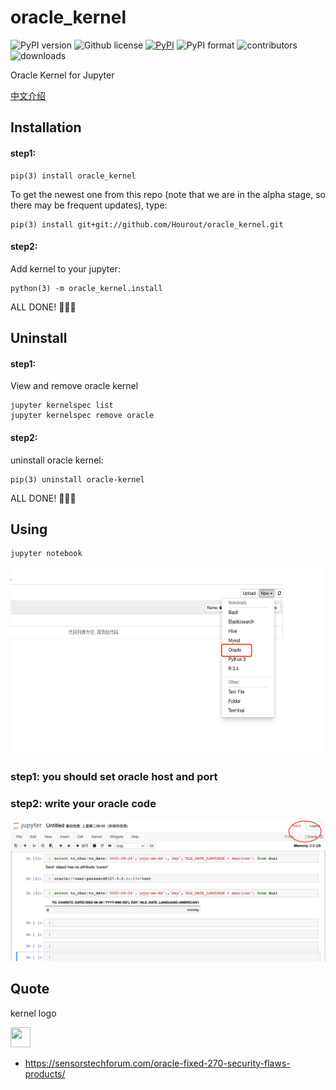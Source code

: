 # oracle_kernel

![PyPI version](https://img.shields.io/pypi/pyversions/oracle_kernel.svg)
![Github license](https://img.shields.io/github/license/Hourout/oracle_kernel.svg)
[![PyPI](https://img.shields.io/pypi/v/oracle_kernel.svg)](https://pypi.python.org/pypi/oracle_kernel)
![PyPI format](https://img.shields.io/pypi/format/oracle_kernel.svg)
![contributors](https://img.shields.io/github/contributors/Hourout/oracle_kernel)
![downloads](https://img.shields.io/pypi/dm/oracle_kernel.svg)

Oracle Kernel for Jupyter

[中文介绍](document/chinese.md)

## Installation

#### step1:
```
pip(3) install oracle_kernel
```

To get the newest one from this repo (note that we are in the alpha stage, so there may be frequent updates), type:

```
pip(3) install git+git://github.com/Hourout/oracle_kernel.git
```

#### step2:
Add kernel to your jupyter:

```
python(3) -m oracle_kernel.install
```

ALL DONE! 🎉🎉🎉

## Uninstall

#### step1:

View and remove oracle kernel
```
jupyter kernelspec list
jupyter kernelspec remove oracle
```

#### step2:
uninstall oracle kernel:

```
pip(3) uninstall oracle-kernel
```

ALL DONE! 🎉🎉🎉


## Using

```
jupyter notebook
```
<img src="image/oracle1.png" width = "700" height = "300" />

### step1: you should set oracle host and port

### step2: write your oracle code
![](image/oracle2.png)

## Quote 
kernel logo

<img src="https://sensorstechforum.com/wp-content/uploads/2017/01/oracle-logo-1024x559.png" width = "32" height = "32" />

- https://sensorstechforum.com/oracle-fixed-270-security-flaws-products/
